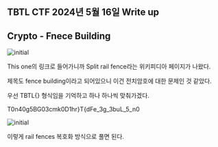 ## TBTL CTF 2024년 5월 16일 Write up
## Crypto - Fnece Building

![initial](https://github.com/rlozll/MinorCTF/assets/157143590/cf23b16f-ee89-41f3-a7c7-a6c59e75c130)

This one의 링크로 들어가니까 Split rail fence라는 위키피디아 페이지가 나왔다.

제목도 fence building이라고 되어있으니 이건 전치암호에 대한 문제인 것 같았다.

우선 TBTL{} 형식임을 기억하고 하나 하나씩 맞춰가겠다.

T0n40g5BG03cmk0D1hr}T{dFe_3g_3buL_5_n0

![initial](https://github.com/rlozll/MinorCTF/assets/157143590/2ca11781-f1ee-4d2c-a195-d3379bb96328)

이렇게 rail fences 복호화 방식으로 풀면 된다.
